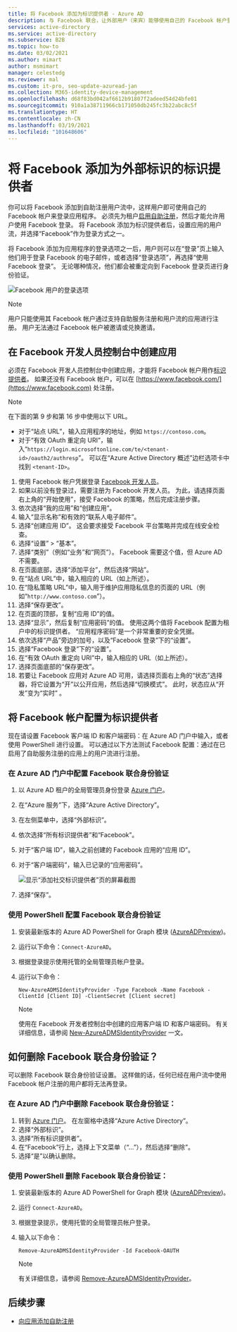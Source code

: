 ```yaml
---
title: 将 Facebook 添加为标识提供者 - Azure AD
description: 与 Facebook 联合，让外部用户（来宾）能够使用自己的 Facebook 帐户登录 Azure AD 应用。
services: active-directory
ms.service: active-directory
ms.subservice: B2B
ms.topic: how-to
ms.date: 03/02/2021
ms.author: mimart
author: msmimart
manager: celestedg
ms.reviewer: mal
ms.custom: it-pro, seo-update-azuread-jan
ms.collection: M365-identity-device-management
ms.openlocfilehash: d68f83bd042af6612b91807f2adeed54d24bfe01
ms.sourcegitcommit: 910a1a38711966cb171050db245fc3b22abc8c5f
ms.translationtype: HT
ms.contentlocale: zh-CN
ms.lasthandoff: 03/19/2021
ms.locfileid: "101648606"
---
```

# <a name="add-facebook-as-an-identity-provider-for-external-identities"></a>将 Facebook 添加为外部标识的标识提供者

你可以将 Facebook 添加到自助注册用户流中，这样用户即可使用自己的 Facebook 帐户来登录应用程序。 必须先为租户[启用自助注册](self-service-sign-up-user-flow.md)，然后才能允许用户使用 Facebook 登录。 将 Facebook 添加为标识提供者后，设置应用的用户流，并选择“Facebook”作为登录方式之一。

将 Facebook 添加为应用程序的登录选项之一后，用户则可以在“登录”页上输入他们用于登录 Facebook 的电子邮件，或者选择“登录选项”，再选择“使用 Facebook 登录”。 无论哪种情况，他们都会被重定向到 Facebook 登录页进行身份验证。

![Facebook 用户的登录选项](media/facebook-federation/sign-in-with-facebook-overview.png)

> [!NOTE]
> 用户只能使用其 Facebook 帐户通过支持自助服务注册和用户流的应用进行注册。 用户无法通过 Facebook 帐户被邀请或兑换邀请。

## <a name="create-an-app-in-the-facebook-developers-console"></a>在 Facebook 开发人员控制台中创建应用

必须在 Facebook 开发人员控制台中创建应用，才能将 Facebook 帐户用作[标识提供者](identity-providers.md)。 如果还没有 Facebook 帐户，可以在 [https://www.facebook.com/](https://www.facebook.com) 处注册。

> [!NOTE]  
> 在下面的第 9 步和第 16 步中使用以下 URL。
> - 对于“站点 URL”，输入应用程序的地址，例如 `https://contoso.com`。
> - 对于“有效 OAuth 重定向 URI”，输入“`https://login.microsoftonline.com/te/<tenant-id>/oauth2/authresp`”。 可以在“Azure Active Directory 概述”边栏选项卡中找到 `<tenant-ID>`。


1. 使用 Facebook 帐户凭据登录 [Facebook 开发人员](https://developers.facebook.com/)。
2. 如果以前没有登录过，需要注册为 Facebook 开发人员。 为此，请选择页面右上角的“开始使用”，接受 Facebook 的策略，然后完成注册步骤。
3. 依次选择“我的应用”和“创建应用”。
4. 输入“显示名称”和有效的“联系人电子邮件”。
5. 选择“创建应用 ID”。 这会要求接受 Facebook 平台策略并完成在线安全检查。
6. 选择“设置” > “基本”。
7. 选择“类别”（例如“业务”和“网页”）。 Facebook 需要这个值，但 Azure AD 不需要。
8. 在页面底部，选择“添加平台”，然后选择“网站”。
9. 在“站点 URL”中，输入相应的 URL（如上所述）。
10. 在“隐私策略 URL”中，输入用于维护应用隐私信息的页面的 URL（例如“`http://www.contoso.com`”）。
11. 选择“保存更改”。
12. 在页面的顶部，复制“应用 ID”的值。
13. 选择“显示”，然后复制“应用密码”的值。 使用这两个值将 Facebook 配置为租户中的标识提供者。 “应用程序密码”是一个非常重要的安全凭据。
14. 依次选择“产品”旁边的加号，以及“Facebook 登录”下的“设置”。
15. 选择“Facebook 登录”下的“设置”。
16. 在“有效 OAuth 重定向 URI”中，输入相应的 URL（如上所述）。
17. 选择页面底部的“保存更改”。
18. 若要让 Facebook 应用对 Azure AD 可用，请选择页面右上角的“状态”选择器，将它设置为“开”以公开应用，然后选择“切换模式”。 此时，状态应从“开发”变为“实时” 。
    
## <a name="configure-a-facebook-account-as-an-identity-provider"></a>将 Facebook 帐户配置为标识提供者
现在请设置 Facebook 客户端 ID 和客户端密码：在 Azure AD 门户中输入，或者使用 PowerShell 进行设置。 可以通过以下方法测试 Facebook 配置：通过在已启用了自助服务注册的应用上的用户流进行注册。

### <a name="to-configure-facebook-federation-in-the-azure-ad-portal"></a>在 Azure AD 门户中配置 Facebook 联合身份验证
1. 以 Azure AD 租户的全局管理员身份登录 [Azure 门户](https://portal.azure.com)。
2. 在“Azure 服务”下，选择“Azure Active Directory”。
3. 在左侧菜单中，选择“外部标识”。
4. 依次选择“所有标识提供者”和“Facebook”。
5. 对于“客户端 ID”，输入之前创建的 Facebook 应用的“应用 ID”。
6. 对于“客户端密码”，输入已记录的“应用密码”。

   ![显示“添加社交标识提供者”页的屏幕截图](media/facebook-federation/add-social-identity-provider-page.png)

7. 选择“保存”。
### <a name="to-configure-facebook-federation-by-using-powershell"></a>使用 PowerShell 配置 Facebook 联合身份验证
1. 安装最新版本的 Azure AD PowerShell for Graph 模块 ([AzureADPreview](https://www.powershellgallery.com/packages/AzureADPreview))。
2. 运行以下命令：`Connect-AzureAD`。
3. 根据登录提示使用托管的全局管理员帐户登录。  
4. 运行以下命令： 
   
   `New-AzureADMSIdentityProvider -Type Facebook -Name Facebook -ClientId [Client ID] -ClientSecret [Client secret]`
 
   > [!NOTE]
   > 使用在 Facebook 开发者控制台中创建的应用客户端 ID 和客户端密码。 有关详细信息，请参阅 [New-AzureADMSIdentityProvider](/powershell/module/azuread/new-azureadmsidentityprovider?view=azureadps-2.0-preview) 一文。 

## <a name="how-do-i-remove-facebook-federation"></a>如何删除 Facebook 联合身份验证？
可以删除 Facebook 联合身份验证设置。 这样做的话，任何已经在用户流中使用 Facebook 帐户注册的用户都将无法再登录。 

### <a name="to-delete-facebook-federation-in-the-azure-ad-portal"></a>在 Azure AD 门户中删除 Facebook 联合身份验证： 
1. 转到 [Azure 门户](https://portal.azure.com)。 在左窗格中选择“Azure Active Directory”。 
2. 选择“外部标识”。
3. 选择“所有标识提供者”。
4. 在“Facebook”行上，选择上下文菜单（“...”），然后选择“删除”。 
5. 选择“是”以确认删除。

### <a name="to-delete-facebook-federation-by-using-powershell"></a>使用 PowerShell 删除 Facebook 联合身份验证： 
1. 安装最新版本的 Azure AD PowerShell for Graph 模块 ([AzureADPreview](https://www.powershellgallery.com/packages/AzureADPreview))。
2. 运行 `Connect-AzureAD`。  
4. 根据登录提示，使用托管的全局管理员帐户登录。  
5. 输入以下命令：

    `Remove-AzureADMSIdentityProvider -Id Facebook-OAUTH`

   > [!NOTE]
   > 有关详细信息，请参阅 [Remove-AzureADMSIdentityProvider](/powershell/module/azuread/Remove-AzureADMSIdentityProvider?view=azureadps-2.0-preview)。 

## <a name="next-steps"></a>后续步骤

- [向应用添加自助注册](self-service-sign-up-user-flow.md)